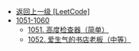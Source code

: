 - [返回上一级 [LeetCode]](LeetCode/)
- [1051-1060](LeetCode/1051-1060/)
  - [1051. 高度检查器（简单）](LeetCode/1051-1060/1051.%20高度检查器（简单）.md)
  - [1052. 爱生气的书店老板（中等）](LeetCode/1051-1060/1052.%20爱生气的书店老板（中等）.md)
